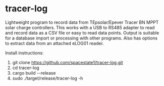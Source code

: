 # tracer-log
Lightweight program to record data from TEpsolar/Epever Tracer BN MPPT solar charge controllers. This works with a USB to RS485 adapter to read and record data as a CSV file or easy to read data points. Output is suitable for a database import or processing with other programs.  Also has options to extract data from an attached eLOG01 reader.  

Install instructions: 

1. git clone https://github.com/spacestate1/tracer-log.git
2. cd tracer-log
3. cargo build --release 
4. sudo ./target/release/tracer-log -h
